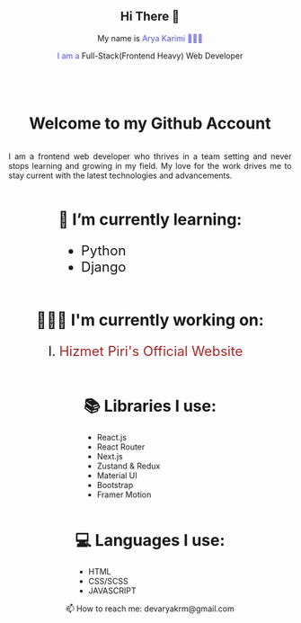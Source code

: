 <html>
    <body>
        <header
            style="display: flex; flex-direction: column; align-items: center"
        >
            <nav>
                <div style="text-align: center">
                    <h1>Hi There 👋</h1>
                </div>
                <div style="text-align: center">
                    <p>
                        My name is
                        <span style="color: #5651e5"> Arya Karimi 👨🏻‍🦲</span>
                    </p>
                </div>
                <div style="text-align: center">
                <span style="color: #5651e5">
                        I am a
                </span>
                        <span > Full-Stack(Frontend Heavy) Web Developer</span>
                </div>
            </nav>
        </header>

<main style="display: flex; flex-direction: column; align-items: center">
    <div style="max-width: 80vw;text-align: center;display: flex;justify-content: center;align-items: center;"
            >
                <h1 class="welcome">
                    Welcome to my
                    <span>Github Account</span>
                </h1>
            </div>

<div class="profile" style="max-width: 80vw; text-align: justify">
                <p >
                    I am a frontend web developer who thrives in a team setting and never stops learning and growing in my field. My love for the work drives me to stay current with the latest technologies and advancements.
                </p>
            </div>

<div>
                <h1>🌱 I’m currently learning:</h1>
                <ul style="font-size: 1.5rem">
                    <li>Python</li>
                    <li>Django</li>
                </ul>
            </div>
              <div>
                <h1>👨🏻‍💻 I'm currently working on:</h1>
                <ul
                    style="
                        font-size: 1.5rem;
                        list-style-type: upper-roman;
                    "
                >
                    <li>
                        <a
                            href="https://github.com/aiman99aleryany/airvnv.git"
                            style="text-decoration: none; color: brown"
                        >
                            Hizmet Piri's Official Website
                        </a>
                    </li>
                </ul>
            </div>
            <div>
              <h1>📚 Libraries I use:</h1>
              <ul>
                <li>React.js</li>
                <li>React Router</li>
                <li>Next.js</li>
                <li>Zustand & Redux</li>
                <li>Material UI</li>
                <li>Bootstrap</li>
                <li>Framer Motion</li>
              </ul>
            </div>
            <div>
            <h1>💻 Languages I use:</h1>
            <ul>
                <li>HTML</li>
                <li>CSS/SCSS</li>
                <li>JAVASCRIPT</li>
            </ul>
            </div>
        </main>

  <footer
            style="display: flex; flex-direction: column; align-items: center"
        >
            <div>📫 How to reach me: devaryakrm@gmail.com</div>
        </footer>
    </body>

</html>

<!---
aryakrm/aryakrm is a ✨ special ✨ repository because its `README.md` (this file) appears on your GitHub profile.
You can click the Preview link to take a look at your changes.
--->
